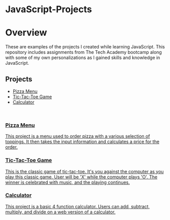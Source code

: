 # JavaScript-Projects

<h1>Overview</h1>
These are examples of the projects I created while learning JavaScript. This repository includes assignments from The Tech Academy bootcamp along with some of my own personalizations as I gained skills and knowledge in JavaScript.

<h2>Projects</h2>
<ul>
    <li><a href="https://github.com/egarcia8/JavaScript-Projects/tree/main/Pizza_Project" target= "_blank"/a>Pizza Menu</li>
    <li><a href="https://github.com/egarcia8/JavaScript-Projects/tree/main/TicTacToe" target="_blank"/a>Tic-Tac-Toe Game</li>
    <li><a href="https://github.com/egarcia8/JavaScript-Projects/tree/main/Calculator" target="_blank"/a>Calculator</li>
</ul>
<br>
<h3>Pizza Menu</h3>
<p>This project is a menu used to order pizza with a various selection of toppings. It then takes the input information and calculates a price for the order.</p>

<h3>Tic-Tac-Toe Game</h3>
<p>This is the classic game of tic-tac-toe. It's you against the computer as you play this classic game. User will be 'X' while the computer plays 'O'. The winner is 
  celebrated with music, and the playing continues.</p>
  
  <h3>Calculator</h3>
  <p>This project is a basic 4 function calculator. Users can add, subtract, multiply, and divide on a web version of a calculator.</p>
